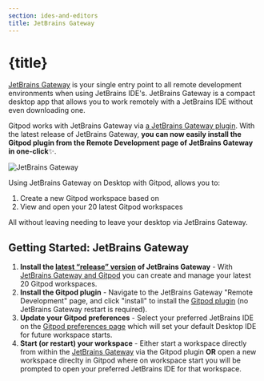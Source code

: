 ```yaml
---
section: ides-and-editors
title: JetBrains Gateway
---
```


<script context="module">
  export const prerender = true;
</script>

# {title}

[JetBrains Gateway](https://www.jetbrains.com/remote-development/gateway/) is your single entry point to all remote development environments when using JetBrains IDE's. JetBrains Gateway is a compact desktop app that allows you to work remotely with a JetBrains IDE without even downloading one.

Gitpod works with JetBrains Gateway via [a JetBrains Gateway plugin](https://plugins.jetbrains.com/plugin/18438-gitpod-gateway). With the latest release of JetBrains Gateway, **you can now easily install the Gitpod plugin from the Remote Development page of JetBrains Gateway in one-click**✨.

![JetBrains Gateway](../../../static/images/jetbrains-gateway/jetbrains-gateway.png)

Using JetBrains Gateway on Desktop with Gitpod, allows you to:

1. Create a new Gitpod workspace based on
2. View and open your 20 latest Gitpod workspaces

All without leaving needing to leave your desktop via JetBrains Gateway.

## Getting Started: JetBrains Gateway

1. **Install the [latest “release” version](https://www.jetbrains.com/help/idea/remote-development-a.html#gateway) of JetBrains Gateway** - With [JetBrains Gateway and Gitpod](jetbrains-gateway) you can create and manage your latest 20 Gitpod workspaces.
2. **Install the Gitpod plugin** - Navigate to the JetBrains Gateway "Remote Development" page, and click "install" to install the [Gitpod plugin](https://plugins.jetbrains.com/plugin/18438-gitpod-gateway) (no JetBrains Gateway restart is required).
3. **Update your Gitpod preferences** - Select your preferred JetBrains IDE on the [Gitpod preferences page](https://gitpod.io/preferences) which will set your default Desktop IDE for future workspace starts.
4. **Start (or restart) your workspace** - Either start a workspace directly from within the [JetBrains Gateway](jetbrains-gateway) via the Gitpod plugin **OR** open a new workspace direclty in Gitpod where on workspace start you will be prompted to open your preferred JetBrains IDE for that workspace.
